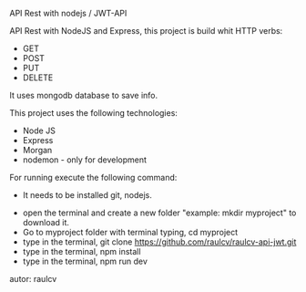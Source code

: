 API Rest with nodejs  / JWT-API

API Rest with NodeJS and Express, this project is build whit HTTP verbs:

* GET
* POST
* PUT
* DELETE

It uses mongodb database to save info.

This project uses the following technologies:
* Node JS
* Express
* Morgan
* nodemon - only for development

For running execute the following command:
- It needs to be installed git, nodejs.
* open the terminal and create a new folder "example: mkdir myproject" to download it.
* Go to myproject folder with terminal typing, cd myproject
* type in the terminal, git clone https://github.com/raulcv/raulcv-api-jwt.git
* type in the terminal, npm install
* type in the terminal, npm run dev

autor: raulcv